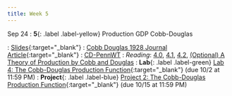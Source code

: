 ```yaml
---
title: Week 5
---
```


Sep 24
: **5**{: .label .label-yellow} Production GDP Cobb-Douglas


: [Slides](https://docs.google.com/presentation/d/1P7ulAY1In7cSEv5ygZmrhNWyyejtPu4577PZ3Io82ik/edit?usp=sharing){:target="_blank"} 
: [Cobb Douglas 1928 Journal Article](https://datahub.berkeley.edu/hub/user-redirect/git-pull?repo=https%3A%2F%2Fgithub.com%2Fdata-88e%2Ffa25-student&branch=main&urlpath=lab%2Ftree%2Ffa25-student%2Flec%2Flec05%2FLec5-CobbD-AER1928.ipynb){:target="_blank"}
: [CD-PennWT](https://datahub.berkeley.edu/hub/user-redirect/git-pull?repo=https%3A%2F%2Fgithub.com%2Fdata-88e%2Ffa25-student&branch=main&urlpath=lab%2Ftree%2Ffa25-student%2Flec%2Flec05%2FLec5-Cobb-Douglas.ipynb)
: *Reading*: [4.0](https://data-88e.github.io/textbook/content/04-production/index.html), [4.1](https://data-88e.github.io/textbook/content/04-production/production.html), [4.2](https://data-88e.github.io/textbook/content/04-production/shifts.html), [(Optional) A Theory of Production by Cobb and Douglas](https://www.jstor.org/stable/1811556)
: **Lab**{: .label .label-green} [Lab 4: The Cobb-Douglas Production Function](https://datahub.berkeley.edu/hub/user-redirect/git-pull?repo=https%3A%2F%2Fgithub.com%2Fdata-88e%2Ffa25-student&branch=main&urlpath=lab%2Ftree%2Ffa25-student%2Flab%2Flab04%2Flab04.ipynb){:target="_blank"} (due 10/2 at 11:59 PM)
: **Project**{: .label .label-blue}  [Project 2: The Cobb-Douglas Production Function](https://datahub.berkeley.edu/hub/user-redirect/git-pull?repo=https%3A%2F%2Fgithub.com%2Fdata-88e%2Ffa25-student&branch=main&urlpath=lab%2Ftree%2Ffa25-student%2Fproj%2Fproj02%2Fproj02.ipynb){:target="_blank"} (due 10/15 at 11:59 PM)